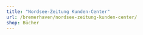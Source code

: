 ```yaml
---
title: "Nordsee-Zeitung Kunden-Center"
url: /bremerhaven/nordsee-zeitung-kunden-center/
shop: Bücher
---
```

